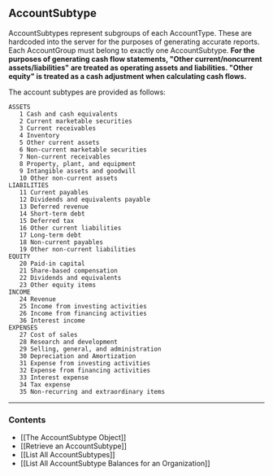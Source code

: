 ## AccountSubtype


AccountSubtypes represent subgroups of each AccountType. These are hardcoded into the server for the purposes of generating accurate reports. Each AccountGroup must belong to exactly one AccountSubtype. **For the purposes of generating cash flow statements,  "Other current/noncurrent assets/liabilities" are treated as operating assets and liabilities. "Other equity" is treated as a cash adjustment when calculating cash flows.**

The account subtypes are provided as follows:

```
ASSETS
   1 Cash and cash equivalents
   2 Current marketable securities 
   3 Current receivables 
   4 Inventory 
   5 Other current assets
   6 Non-current marketable securities
   7 Non-current receivables 
   8 Property, plant, and equipment 
   9 Intangible assets and goodwill
   10 Other non-current assets
LIABILITIES
   11 Current payables 
   12 Dividends and equivalents payable 
   13 Deferred revenue 
   14 Short-term debt 
   15 Deferred tax 
   16 Other current liabilities
   17 Long-term debt 
   18 Non-current payables 
   19 Other non-current liabilities
EQUITY
   20 Paid-in capital 
   21 Share-based compensation
   22 Dividends and equivalents 
   23 Other equity items
INCOME
   24 Revenue
   25 Income from investing activities
   26 Income from financing activities
   36 Interest income
EXPENSES
   27 Cost of sales
   28 Research and development
   29 Selling, general, and administration
   30 Depreciation and Amortization 
   31 Expense from investing activities
   32 Expense from financing activities
   33 Interest expense 
   34 Tax expense 
   35 Non-recurring and extraordinary items
```
___
### Contents
- [[The AccountSubtype Object]]
- [[Retrieve an AccountSubtype]]
- [[List All AccountSubtypes]]
- [[List All AccountSubtype Balances for an Organization]]
